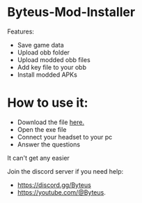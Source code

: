 # Byteus-Mod-Installer
Features:

- Save game data
- Upload obb folder
- Upload modded obb files
- Add key file to your obb
- Install modded APKs

# How to use it:
- Download the file [here.](https://github.com/ByteUsVR/Byteus-Mod-Installer/releases/download/v1.0.0/Byteus_Mod_Installer.exe)
- Open the exe file
- Connect your headset to your pc
- Answer the questions

It can't get any easier

Join the discord server if you need help:
- https://discord.gg/Byteus
- https://youtube.com/@Byteus.
